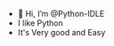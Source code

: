 - 👋 Hi, I’m @Python-IDLE
- I like Python
- It's Very good and Easy

<!---
Python-IDLE/Python-IDLE is a ✨ special ✨ repository because its `README.md` (this file) appears on your GitHub profile.
You can click the Preview link to take a look at your changes.
--->

